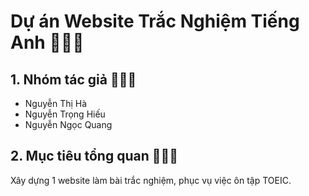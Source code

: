 # Dự án Website Trắc Nghiệm Tiếng Anh 🍍🍍🍍

## 1. Nhóm tác giả 🍎🍎🍎

- Nguyễn Thị Hà
- Nguyễn Trọng Hiếu
- Nguyễn Ngọc Quang

## 2. Mục tiêu tổng quan 🍎🍎🍎

Xây dựng 1 website làm bài trắc nghiệm, phục vụ việc ôn tập TOEIC.
